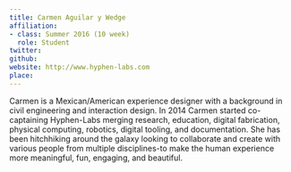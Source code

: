 ```yaml
---
title: Carmen Aguilar y Wedge
affiliation:
- class: Summer 2016 (10 week)
  role: Student
twitter: 
github: 
website: http://www.hyphen-labs.com
place: 
---
```

Carmen is a Mexican/American experience designer with a background in civil engineering and interaction design.  In 2014 Carmen started co-captaining Hyphen-Labs merging research, education, digital fabrication, physical computing, robotics, digital tooling, and documentation.  She has been hitchhiking around the galaxy looking to collaborate and create with various people from multiple disciplines-to make the human experience more meaningful, fun, engaging, and beautiful. 